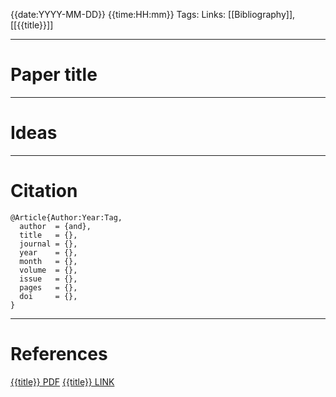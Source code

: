 {{date:YYYY-MM-DD}} {{time:HH:mm}}
Tags: 
Links: [[Bibliography]], [[{{title}}]]

---
# Paper title


---
# Ideas


---
# Citation

```
@Article{Author:Year:Tag,
  author  = {and},
  title   = {},
  journal = {},
  year    = {},
  month   = {},
  volume  = {},
  issue   = {},
  pages   = {},
  doi     = {},
}
```

---
# References

[{{title}} PDF](P:\Documents\Paper\{{title}}.pdf)
[{{title}} LINK](https://doi.org/)